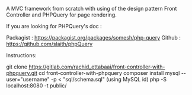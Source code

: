 A MVC framework from scratch with using of the design pattern Front Controller and PHPQuery for page rendering.

If you are looking for PHPQuery's doc :

Packagist : <https://packagist.org/packages/somesh/php-query>
Github : <https://github.com/slaith/phpQuery>

Instructions:

git clone https://gitlab.com/rachid_ettabaai/front-controller-with-phpquery.git
cd front-controller-with-phpquery
composer install
mysql --user="username" -p < "sql/schema.sql" (using MySQL id)
php -S localhost:8080 -t public/